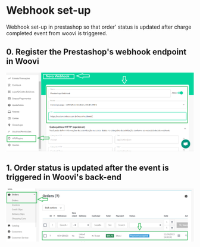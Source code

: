 # Webhook set-up

Webhook set-up in prestashop so that order' status is updated after charge completed event from woovi is triggered.

## 0. Register the Prestashop's webhook endpoint in Woovi

![Registering webhook endpoint in woovi](./media/webhook-set-up-step-0.PNG "step 0")

## 1. Order status is updated after the event is triggered in Woovi's back-end

![Order status updated in prestashop after webhook endpoint is triggered](./media/webhook-set-up-step-1.PNG "step 1")